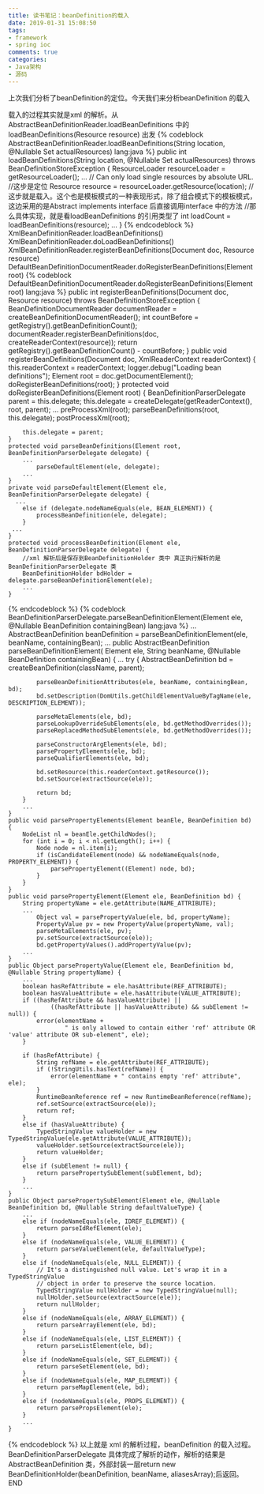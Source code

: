 ```yaml
---
title: 读书笔记：beanDefinition的载入
date: 2019-01-31 15:08:50
tags: 
- framework
- spring ioc
comments: true
categories: 
- Java架构
- 源码
---
```


上次我们分析了beanDefinition的定位。今天我们来分析beanDefinition 的载入
<!--more-->
载入的过程其实就是xml 的解析。从AbstractBeanDefinitionReader.loadBeanDefinitions 中的loadBeanDefinitions(Resource resource) 出发
{% codeblock AbstractBeanDefinitionReader.loadBeanDefinitions(String location, @Nullable Set<Resource> actualResources) lang:java %}
public int loadBeanDefinitions(String location, @Nullable Set<Resource> actualResources) throws BeanDefinitionStoreException {
    ResourceLoader resourceLoader = getResourceLoader();
    ...
    // Can only load single resources by absolute URL.
    //这步是定位
    Resource resource = resourceLoader.getResource(location);
    //这步就是载入。这个也是模板模式的一种表现形式，除了组合模式下的模板模式，这边采用的是Abstract implements interface 后直接调用interface 中的方法
    //那么具体实现，就是看loadBeanDefinitions 的引用类型了
    int loadCount = loadBeanDefinitions(resource);
    ...
}
{% endcodeblock %}
XmlBeanDefinitionReader.loadBeanDefinitions()
XmlBeanDefinitionReader.doLoadBeanDefinitions()
XmlBeanDefinitionReader.registerBeanDefinitions(Document doc, Resource resource)
DefaultBeanDefinitionDocumentReader.doRegisterBeanDefinitions(Element root)
{% codeblock DefaultBeanDefinitionDocumentReader.doRegisterBeanDefinitions(Element root) lang:java %}
    public int registerBeanDefinitions(Document doc, Resource resource) throws BeanDefinitionStoreException {
		BeanDefinitionDocumentReader documentReader = createBeanDefinitionDocumentReader();
		int countBefore = getRegistry().getBeanDefinitionCount();
		documentReader.registerBeanDefinitions(doc, createReaderContext(resource));
		return getRegistry().getBeanDefinitionCount() - countBefore;
	}
	public void registerBeanDefinitions(Document doc, XmlReaderContext readerContext) {
        this.readerContext = readerContext;
        logger.debug("Loading bean definitions");
        Element root = doc.getDocumentElement();
        doRegisterBeanDefinitions(root);
    }
    protected void doRegisterBeanDefinitions(Element root) {
        BeanDefinitionParserDelegate parent = this.delegate;
        this.delegate = createDelegate(getReaderContext(), root, parent);
        ...
        preProcessXml(root);
        parseBeanDefinitions(root, this.delegate);
        postProcessXml(root);
        
        this.delegate = parent;
    }
    protected void parseBeanDefinitions(Element root, BeanDefinitionParserDelegate delegate) {
        ...
            parseDefaultElement(ele, delegate);
        ...
    }
    private void parseDefaultElement(Element ele, BeanDefinitionParserDelegate delegate) {
      ...
        else if (delegate.nodeNameEquals(ele, BEAN_ELEMENT)) {
            processBeanDefinition(ele, delegate);
        }
     ...
    }
    protected void processBeanDefinition(Element ele, BeanDefinitionParserDelegate delegate) {
        //xml 解析后是保存到BeanDefinitionHolder 类中 真正执行解析的是BeanDefinitionParserDelegate 类
        BeanDefinitionHolder bdHolder = delegate.parseBeanDefinitionElement(ele);
        ...
    }
{% endcodeblock %}
{% codeblock BeanDefinitionParserDelegate.parseBeanDefinitionElement(Element ele, @Nullable BeanDefinition containingBean) lang:java %}
    ...
    AbstractBeanDefinition beanDefinition = parseBeanDefinitionElement(ele, beanName, containingBean);
    ...
    public AbstractBeanDefinition parseBeanDefinitionElement(
    			Element ele, String beanName, @Nullable BeanDefinition containingBean) {
        ...
        try {
            AbstractBeanDefinition bd = createBeanDefinition(className, parent);

            parseBeanDefinitionAttributes(ele, beanName, containingBean, bd);
            bd.setDescription(DomUtils.getChildElementValueByTagName(ele, DESCRIPTION_ELEMENT));

            parseMetaElements(ele, bd);
            parseLookupOverrideSubElements(ele, bd.getMethodOverrides());
            parseReplacedMethodSubElements(ele, bd.getMethodOverrides());

            parseConstructorArgElements(ele, bd);
            parsePropertyElements(ele, bd);
            parseQualifierElements(ele, bd);

            bd.setResource(this.readerContext.getResource());
            bd.setSource(extractSource(ele));

            return bd;
        }
        ...
    }
    public void parsePropertyElements(Element beanEle, BeanDefinition bd) {
        NodeList nl = beanEle.getChildNodes();
        for (int i = 0; i < nl.getLength(); i++) {
            Node node = nl.item(i);
            if (isCandidateElement(node) && nodeNameEquals(node, PROPERTY_ELEMENT)) {
                parsePropertyElement((Element) node, bd);
            }
        }
    }
    public void parsePropertyElement(Element ele, BeanDefinition bd) {
        String propertyName = ele.getAttribute(NAME_ATTRIBUTE);
        ...
            Object val = parsePropertyValue(ele, bd, propertyName);
            PropertyValue pv = new PropertyValue(propertyName, val);
            parseMetaElements(ele, pv);
            pv.setSource(extractSource(ele));
            bd.getPropertyValues().addPropertyValue(pv);
        ...
    }
    public Object parsePropertyValue(Element ele, BeanDefinition bd, @Nullable String propertyName) {
        ...
        boolean hasRefAttribute = ele.hasAttribute(REF_ATTRIBUTE);
        boolean hasValueAttribute = ele.hasAttribute(VALUE_ATTRIBUTE);
        if ((hasRefAttribute && hasValueAttribute) ||
                ((hasRefAttribute || hasValueAttribute) && subElement != null)) {
            error(elementName +
                    " is only allowed to contain either 'ref' attribute OR 'value' attribute OR sub-element", ele);
        }

        if (hasRefAttribute) {
            String refName = ele.getAttribute(REF_ATTRIBUTE);
            if (!StringUtils.hasText(refName)) {
                error(elementName + " contains empty 'ref' attribute", ele);
            }
            RuntimeBeanReference ref = new RuntimeBeanReference(refName);
            ref.setSource(extractSource(ele));
            return ref;
        }
        else if (hasValueAttribute) {
            TypedStringValue valueHolder = new TypedStringValue(ele.getAttribute(VALUE_ATTRIBUTE));
            valueHolder.setSource(extractSource(ele));
            return valueHolder;
        }
        else if (subElement != null) {
            return parsePropertySubElement(subElement, bd);
        }
        ...
    }
    public Object parsePropertySubElement(Element ele, @Nullable BeanDefinition bd, @Nullable String defaultValueType) {
        ...
        else if (nodeNameEquals(ele, IDREF_ELEMENT)) {
            return parseIdRefElement(ele);
        }
        else if (nodeNameEquals(ele, VALUE_ELEMENT)) {
            return parseValueElement(ele, defaultValueType);
        }
        else if (nodeNameEquals(ele, NULL_ELEMENT)) {
            // It's a distinguished null value. Let's wrap it in a TypedStringValue
            // object in order to preserve the source location.
            TypedStringValue nullHolder = new TypedStringValue(null);
            nullHolder.setSource(extractSource(ele));
            return nullHolder;
        }
        else if (nodeNameEquals(ele, ARRAY_ELEMENT)) {
            return parseArrayElement(ele, bd);
        }
        else if (nodeNameEquals(ele, LIST_ELEMENT)) {
            return parseListElement(ele, bd);
        }
        else if (nodeNameEquals(ele, SET_ELEMENT)) {
            return parseSetElement(ele, bd);
        }
        else if (nodeNameEquals(ele, MAP_ELEMENT)) {
            return parseMapElement(ele, bd);
        }
        else if (nodeNameEquals(ele, PROPS_ELEMENT)) {
            return parsePropsElement(ele);
        }
        ...
    }
{% endcodeblock %}
以上就是 xml 的解析过程，beanDefinition 的载入过程。 BeanDefinitionParserDelegate 具体完成了解析的动作，解析的结果是AbstractBeanDefinition 类，外部封装一层return new BeanDefinitionHolder(beanDefinition, beanName, aliasesArray);后返回。
END
